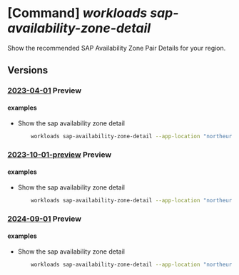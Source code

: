 # [Command] _workloads sap-availability-zone-detail_

Show the recommended SAP Availability Zone Pair Details for your region.

## Versions

### [2023-04-01](/Resources/mgmt-plane/L3N1YnNjcmlwdGlvbnMve30vcHJvdmlkZXJzL21pY3Jvc29mdC53b3JrbG9hZHMvbG9jYXRpb25zL3t9L3NhcHZpcnR1YWxpbnN0YW5jZW1ldGFkYXRhL2RlZmF1bHQvZ2V0YXZhaWxhYmlsaXR5em9uZWRldGFpbHM=/2023-04-01.xml) **Preview**

<!-- mgmt-plane /subscriptions/{}/providers/microsoft.workloads/locations/{}/sapvirtualinstancemetadata/default/getavailabilityzonedetails 2023-04-01 -->

#### examples

- Show the sap availability zone detail
    ```bash
        workloads sap-availability-zone-detail --app-location "northeurope" --database-type "HANA" --sap-product "S4HANA" --location "northeurope"
    ```

### [2023-10-01-preview](/Resources/mgmt-plane/L3N1YnNjcmlwdGlvbnMve30vcHJvdmlkZXJzL21pY3Jvc29mdC53b3JrbG9hZHMvbG9jYXRpb25zL3t9L3NhcHZpcnR1YWxpbnN0YW5jZW1ldGFkYXRhL2RlZmF1bHQvZ2V0YXZhaWxhYmlsaXR5em9uZWRldGFpbHM=/2023-10-01-preview.xml) **Preview**

<!-- mgmt-plane /subscriptions/{}/providers/microsoft.workloads/locations/{}/sapvirtualinstancemetadata/default/getavailabilityzonedetails 2023-10-01-preview -->

#### examples

- Show the sap availability zone detail
    ```bash
        workloads sap-availability-zone-detail --app-location "northeurope" --database-type "HANA" --sap-product "S4HANA" --location "northeurope"
    ```

### [2024-09-01](/Resources/mgmt-plane/L3N1YnNjcmlwdGlvbnMve30vcHJvdmlkZXJzL21pY3Jvc29mdC53b3JrbG9hZHMvbG9jYXRpb25zL3t9L3NhcHZpcnR1YWxpbnN0YW5jZW1ldGFkYXRhL2RlZmF1bHQvZ2V0YXZhaWxhYmlsaXR5em9uZWRldGFpbHM=/2024-09-01.xml) **Preview**

<!-- mgmt-plane /subscriptions/{}/providers/microsoft.workloads/locations/{}/sapvirtualinstancemetadata/default/getavailabilityzonedetails 2024-09-01 -->

#### examples

- Show the sap availability zone detail
    ```bash
        workloads sap-availability-zone-detail --app-location "northeurope" --database-type "HANA" --sap-product "S4HANA" --location "northeurope"
    ```
